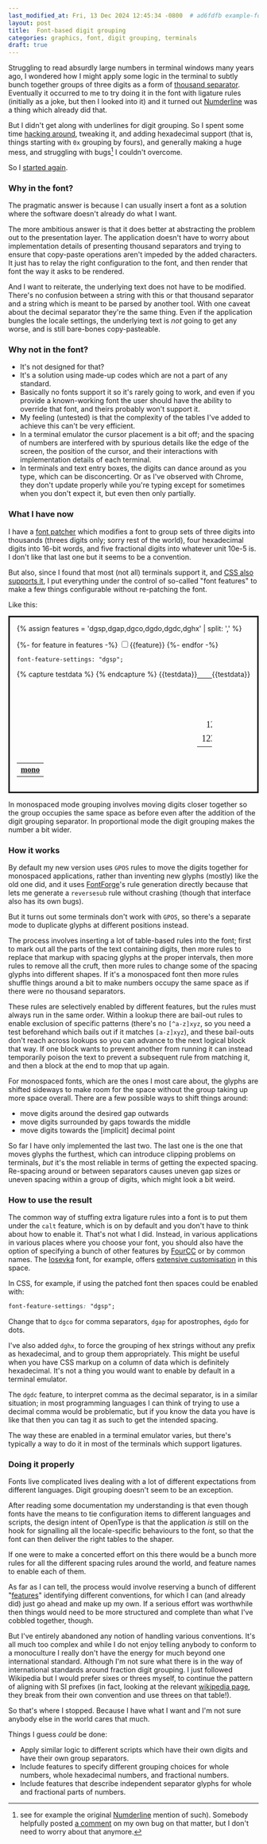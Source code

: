 ```yaml
---
last_modified_at: Fri, 13 Dec 2024 12:45:34 -0800  # ad6fdfb example-fonts-for-thousand-separation
layout: post
title:  Font-based digit grouping
categories: graphics, font, digit grouping, terminals
draft: true
---
```

Struggling to read absurdly large numbers in terminal windows many years
ago, I wondered how I might apply some logic in the terminal to subtly
bunch together groups of three digits as a form of [thousand
separator][digit grouping].  Eventually it occurred to me to try doing
it in the font with ligature rules (initially as a joke, but then I
looked into it) and it turned out [Numderline][] was a thing which
already did that.

But I didn't get along with underlines for digit grouping.  So I
spent some time [hacking around][my mess], tweaking it, and adding
hexadecimal support (that is, things starting with `0x` grouping by
fours), and generally making a huge mess, and struggling with bugs[^1] I
couldn't overcome.

So I [started again][my version].

### Why in the font?

The pragmatic answer is because I can usually insert a font as a
solution where the software doesn't already do what I want.

The more ambitious answer is that it does better at
abstracting the problem out to the presentation layer.  The application
doesn't have to worry about implementation details of presenting
thousand separators and trying to ensure that copy-paste operations
aren't impeded by the added characters.  It just has to relay the right
configuration to the font, and then render that font the way it asks to
be rendered.

And I want to reiterate, the underlying text does not have to be
modified.  There's no confusion between a string with this or that
thousand separator and a string which is meant to be parsed by another
tool.  With one caveat about the decimal separator they're the same
thing.  Even if the application bungles the locale settings, the
underlying text is _not_ going to get any worse, and is still bare-bones
copy-pasteable.

### Why not in the font?

- It's not designed for that?
- It's a solution using made-up codes which are not a part of any
  standard.
- Basically no fonts support it so it's rarely going to work, and even
  if you provide a known-working font the user should have the ability
  to override that font, and theirs probably won't support it.
- My feeling (untested) is that the complexity of the tables I've added
  to achieve this can't be very efficient.
- In a terminal emulator the cursor placement is a bit off; and the
  spacing of numbers are interfered with by spurious details like the
  edge of the screen, the position of the cursor, and their interactions
  with implementation details of each terminal.
- In terminals and text entry boxes, the digits can dance around as you
  type, which can be disconcerting.  Or as I've observed with Chrome,
  they don't update properly while you're typing except for sometimes
  when you don't expect it, but even then only partially.

### What I have now

I have a [font patcher][my version] which modifies a font to group sets
of three digits into thousands (threes digits only; sorry rest of the
world), four hexadecimal digits into 16-bit words, and five fractional
digits into whatever unit 10e-5 is.  I don't like that last one but it
seems to be a convention.

But also, since I found that most (not all) terminals support it, and
[CSS also supports it][CSS font features], I put everything under the
control of so-called "font features" to make a few things configurable
without re-patching the font.

Like this:
<div style="border-width:3px; border-style:solid; padding: 1em;">
  {% assign features = 'dgsp,dgap,dgco,dgdo,dgdc,dghx' | split: ',' %}
  <script>
    function sync_features() {
      var features  = [];
      {% for feature in features %}
        if (document.getElementById('{{feature}}-box').checked) features.push('"{{feature}}"');
      {% endfor %}
      const style = "font-feature-settings: " + features.join(", ") + ";";
      document.getElementById('font-test-box').setAttribute("style", style);
      document.getElementById('font-feature-view').textContent = style;
    }
  </script>
  <style>
    @font-face {
      font-family: "test-sans";
      src: url("/fonts/FiraDGSans-Regular.ttf");
    }
    @font-face {
      font-family: "test-mono";
      src: url("/fonts/FiraDGMono-Regular.ttf");
    }
    table { flex: 1em; }
    th { text-align: center; }
    td {
      font-size: large;
      text-align: right;
      width: 50%;
    }
  </style>
  <p>
  {%- for feature in features -%}
    <label><input type="checkbox" id="{{feature}}-box" onclick="sync_features()"
        {%- if feature == 'dgsp' %} checked{% endif %} />{{feature}}  </label>
  {%- endfor -%}
  </p>
  <code id="font-feature-view">font-feature-settings: "dgsp";</code><p/>
  <div id="font-test-box" style="font-feature-settings: 'dgsp';">
  <div style="display: flex; flex-flow: row wrap;">
  <table style="font-family: test-sans;">
  <tr><th colspan="2"><a href="/fonts/FiraDGSans-Regular.ttf">sans</a></th></tr>
{% capture testdata %}
  <tr><td>       1234.12</td> <td>0x1337</td></tr>
  <tr><td>      12345.12</td> <td>0x12deadbeef</td></tr>
  <tr><td>    1234567.12</td> <td>code1234</td></tr>
  <tr><td>   123.1234567</td> <td>1,000000</td></tr>
{% endcapture %}
{{testdata}}
  </table>
  <table style="font-family: test-mono;">
  <tr><th colspan="2"><a href="/fonts/FiraDGMono-Regular.ttf">mono</a></th></tr>
{{testdata}}
  </table>
  </div>
  </div>
</div>

In monospaced mode grouping involves moving digits closer together so
the group occupies the same space as before even after the addition of
the digit grouping separator.  In proportional mode the digit grouping
makes the number a bit wider.

### How it works
By default my new version uses `GPOS` rules to move the digits together
for monospaced applications, rather than inventing new glyphs (mostly)
like the old one did, and it uses [FontForge][]'s rule generation
directly because that lets me generate a `reversesub` rule without
crashing (though that interface also has its own bugs).

But it turns out some terminals don't work with `GPOS`, so there's a
separate mode to duplicate glyphs at different positions instead.

The process involves inserting a lot of table-based rules into the font;
first to mark out all the parts of the text containing digits, then more
rules to replace that markup with spacing glyphs at the proper
intervals, then more rules to remove all the cruft, then more rules to
change some of the spacing glyphs into different shapes.  If it's a
monospaced font then more rules shuffle things around a bit to make
numbers occupy the same space as if there were no thousand separators.

These rules are selectively enabled by different features, but the rules
must always run in the same order.  Within a lookup there are bail-out
rules to enable exclusion of specific patterns (there's no `[^a-z]xyz`,
so you need a test beforehand which bails out if it matches `[a-z]xyz`),
and these bail-outs don't reach across lookups so you can advance to the
next logical block that way.  If one block wants to prevent another from
running it can instead temporarily poison the text to prevent a
subsequent rule from matching it, and then a block at the end to mop
that up again.

For monospaced fonts, which are the ones I most care about, the glyphs
are shifted sideways to make room for the space without the group taking
up more space overall.  There are a few possible ways to shift things
around:
- move digits around the desired gap outwards
- move digits surrounded by gaps towards the middle
- move digits towards the [implicit] decimal point

So far I have only implemented the last two.  The last one is the one
that moves glyphs the furthest, which can introduce clipping problems on
terminals, _but_ it's the most reliable in terms of getting the expected
spacing.  Re-spacing around or between separators causes uneven gap
sizes or uneven spacing within a group of digits, which might look
a bit weird.

### How to use the result

The common way of stuffing extra ligature rules into a font is to put
them under the `calt` feature, which is on by default and you don't have
to think about how to enable it.  That's not what I did.  Instead, in
various applications in various places where you choose your font, you
should also have the option of specifying a bunch of other features by
[FourCC][] or by common names.  The [Iosevka][] font, for example,
offers [extensive customisation][iosevka-cv] in this space.

In CSS, for example, if using the patched font then spaces could be
enabled with:
```css
font-feature-settings: "dgsp";
```

Change that to `dgco` for comma separators, `dgap` for apostrophes,
`dgdo` for dots.

I've also added `dghx`, to force the grouping of hex strings without any
prefix as hexadecimal, and to group them appropriately.  This might be
useful when you have CSS markup on a column of data which is definitely
hexadecimal.  It's not a thing you would want to enable by default in a
terminal emulator.

The `dgdc` feature, to interpret comma as the decimal separator, is in a
similar situation; in most programming languages I can think of trying
to use a decimal comma would be problematic, but if you know the data
you have is like that then you can tag it as such to get the intended
spacing.

The way these are enabled in a terminal emulator varies, but there's
typically a way to do it in most of the terminals which support
ligatures.

### Doing it properly

Fonts live complicated lives dealing with a lot of different
expectations from different languages.  Digit grouping doesn't seem to
be an exception.

After reading some documentation my understanding is that even though
fonts have the means to tie configuration items to different languages
and scripts, the design intent of OpenType is that the application _is_
still on the hook for signalling all the locale-specific behaviours to
the font, so that the font can then deliver the right tables to the
shaper.

If one were to make a concerted effort on this there would be a bunch
more rules for all the different spacing rules around the world, and
feature names to enable each of them.

As far as I can tell, the process would involve reserving a bunch of
different "[features][OpenType features]" identifying different
conventions, for which I can (and already did) just go ahead and make up
my own.  If a serious effort was worthwhile then things would need
to be more structured and complete than what I've cobbled together,
though.

But I've entirely abandoned any notion of handling various conventions.
It's all much too complex and while I do not enjoy telling anybody to
conform to a monoculture I really don't have the energy for much beyond
one international standard.  Although I'm not sure what there is in the
way of international standards around fraction digit grouping.  I just
followed Wikipedia but I would prefer sixes or threes myself, to
continue the pattern of aligning with SI prefixes (in fact, looking at
the relevant [wikipedia
page](https://en.wikipedia.org/wiki/Metric_prefix#List_of_SI_prefixes),
they break from their own convention and use threes on that table!).

So that's where I stopped.  Because I have what I want and I'm not sure
anybody else in the world cares that much.

Things I guess _could_ be done:
- Apply similar logic to different scripts which have their own digits
  and have their own group separators.
- Include features to specify different grouping choices for whole
  numbers, whole hexadecimal numbers, and fractional numbers.
- Include features that describe independent separator glyphs for whole
  and fractional parts of numbers.


[^1]: see for example the original [Numderline][Numderline 2] mention of such).  Somebody helpfully posted [a comment](https://github.com/sh1boot/numderline/issues/2#issuecomment-1781467431) on my own bug on that matter, but I don't need to worry about that anymore.


[my mess]: <https://github.com/sh1boot/numderline/>
[my version]: <https://github.com/sh1boot/digitgrouper/>
[Numderline]: <https://thume.ca/2019/11/02/numderline-grouping-digits-using-opentype-shaping/>
[Numderline 2]: <https://blog.janestreet.com/commas-in-big-numbers-everywhere/>
[Iosevka]: <https://typeof.net/Iosevka/>
[iosevka-cv]: <https://github.com/be5invis/Iosevka/blob/main/doc/character-variants.md>
[FontForge]: <https://fontforge.org/en-US/>

[CSS font features]: <https://developer.mozilla.org/en-US/docs/Web/CSS/font-feature-settings>
[FourCC]: <https://en.wikipedia.org/wiki/FourCC>
[digit grouping]: <https://en.wikipedia.org/wiki/Decimal_separator#Digit_grouping>
[decimal separators]: <https://en.wikipedia.org/wiki/Decimal_separator#Other_numeral_systems>

[OpenType features]: <https://learn.microsoft.com/en-us/typography/opentype/spec/featurelist>
[enabling stylistic-sets]: <https://github.com/tonsky/FiraCode/wiki/How-to-enable-stylistic-sets>
